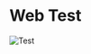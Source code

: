 # Web Test

![Test](https://user-images.githubusercontent.com/45191605/162551843-6f8d13ec-8b40-4fa9-b902-7b9fbb3db778.gif)
